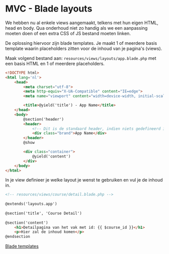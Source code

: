 # MVC - Blade layouts

We hebben nu al enkele views aangemaakt, telkens met hun eigen HTML, head en body. Qua onderhoud niet zo handig als we een aanpassing moeten doen of een extra CSS of JS bestand moeten linken.

De oplossing hiervoor zijn blade templates. Je maakt 1 of meerdere basis template waarin placeholders zitten voor de inhoud van je pagina's (views).

Maak volgend bestand aan: `resources/views/layouts/app.blade.php` met een basis HTML en 1 of meerdere placeholders.

```html
<!DOCTYPE html>
<html lang='nl'>
    <head>
        <meta charset="utf-8">
        <meta http-equiv="X-UA-Compatible" content="IE=edge">
        <meta name="viewport" content="width=device-width, initial-scale=1">

        <title>@yield('title') - App Name</title>
    </head>
    <body>
        @section('header')
        <header>
            <!-- Dit is de standaard header, indien niets gedefineerd in de view zal deze verschijnen. -->
            <div class="brand">App Name</div>
        </header>
        @show

        <div class="container">
            @yield('content')
        </div>
    </body>
</html>
```

In je view definieer je welke layout je wenst te gebruiken en vul je de inhoud in.

```html
<!-- resources/views/course/detail.blade.php -->
 
@extends('layouts.app')
 
@section('title', 'Course Detail')
 
@section('content')
    <h1>Detailpagina van het vak met id: {{ $course_id }}</h1>
    <p>Hier zal de inhoud komen</p>
@endsection
```

[Blade templates](https://laravel.com/docs/10.x/blade)
